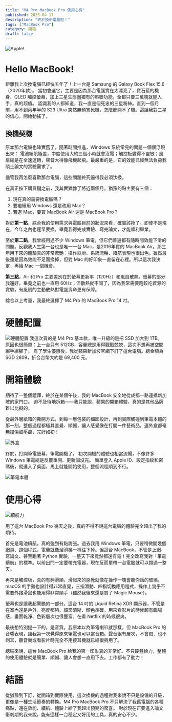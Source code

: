 ```yaml
---
title: "M4 Pro MacBook Pro 使用心得"
published: 2025-04-17
description: "終於換新電腦啦！"
tags: ["MacBook Pro"]
category: 開箱
draft: false
---
```


![Apple!](apple.jpg)
# Hello MacBook!
距離我上次換電腦已經快五年了！上一台是 Samsung 的 Galaxy Book Flex 15.6（2020年款）。
當初會選它，主要是因為那台電腦實在太漂亮了，寶石藍的機身、QLED 觸控螢幕，加上三星生態圈獨有的串聯功能，全都只要三萬塊就能入手，真的超值。
認識我的人都知道，我一直是個死忠的三星粉絲。直到一個月前，用不到兩年半的 S23 Ultra 突然無預警死機，怎麼都開不了機。這讓我對三星的信心，開始動搖了。


## 換機契機
原本那台電腦也確實舊了，隨著時間推進，Windows 系統常見的問題一個個浮現出來：
電池續航極差，中度使用大約三個小時就會沒電；觸控板變得不靈敏；風扇總是在全速運轉，聲音大得像飛機起飛。最嚴重的是，它的效能已經無法負荷我碩士論文的實驗需求了。

儘管我再怎麼喜歡那台電腦，這些問題終究逼得我必須汰換。

在真正按下購買鍵之前，我其實猶豫了將近兩個月。猶豫的點主要有三個：
1. 現在真的需要換電腦嗎？
2. 要繼續用 Windows 還是改用 Mac？
3. 若選 Mac，要買 MacBook Air 還是 MacBook Pro？

對於**第一點**，綜合我的使用需求與電腦目前的狀況來看，確實該換了。即使不是現在，今年之內也遲早要換，畢竟我得完成實驗、寫完論文，才能順利畢業。

至於**第二點**，我曾經用過不少 Windows 筆電，但它們普遍都有隨時間效能下滑的問題。反觀我人生第一台也是唯一一台 Mac，是2016年買的 MacBook Air。那三年用下來的體驗真的非常驚艷：操作絲滑、系統流暢、續航表現也很出色。雖然最後還是因為效能不足而換掉，但對 Mac 的好印象一直留在心裡。所以這次我決定，再給 Mac 一個機會。

**第三點**，Air 和 Pro 主要差別在於螢幕更新率（120Hz）和風扇散熱。螢幕的部分我還好，畢竟之前也一直用 60Hz；但散熱就不同了，因為我常需要跑較吃資源的實驗，有風扇的主動散熱對電腦壽命更有保障。

綜合以上考量，我最終選擇了 M4 Pro 的 MacBook Pro 14 吋。

# 硬體配置
![硬體配置](hardware.png)
我這次買的是 M4 Pro 基本款，唯一升級的是把 SSD 加大到 1TB。
原因也很簡單：上一台只有 512GB，容量總是用得戰戰兢兢，這次不想再被空間綁手綁腳了。
有了學生優惠後，我從蘋果新加坡官網下訂了這台電腦。總金額為 SGD 2809，折合台幣大約是 69,400 元。

# 開箱體驗
期待了一整個禮拜，終於在某個午後，我的 MacBook 安全地從成都一路運抵新加坡的家門口。
迫不及待地拆箱——我只能說，蘋果的開箱體驗，真的是其他品牌難以比擬的。

從最外層紙箱的撕開方式，到每一層包裝的細節設計，再到實際觸碰到筆電本體的那一刻，整個過程都極其直覺、順暢，讓人感覺像在打開一件藝術品。連外盒都毫無撞傷或壓痕，完好如初！

![外盒](box.jpg)

終於，打開筆電螢幕，筆電開機了。
初次開機的體驗也相當流暢，不像許多 Windows 筆電總是反覆重開、更新個沒完。
簡單登入 Apple ID、設定指紋和密碼後，就進入了桌面，馬上就能開始使用，整個流程順到不行。

![筆電本體](computer.jpg)

# 使用心得

![續航力](battery.png)

用了這台 MacBook Pro 幾天之後，真的不得不說這台電腦的體驗完全超出了我的期待。

首先是電池續航，真的強到有點誇張。過去我用 Windows 筆電，只要稍微開幾個網頁、跑個程式，電量就像溜滑梯一樣往下掉。但這台 MacBook，不管是上網、寫論文、甚至跑著 Python 實驗，一整天下來竟然都還有電！完全改寫我對「筆電續航」的標準。以前出門一定要帶充電器，現在反而單帶一台電腦就可以撐過一整天。

再來是觸控板，真的有夠滑順，滑起來的感覺就像在操作一塊會聽你話的玻璃。macOS 的手勢也設計得非常直覺，三指滑動、四指切換應用程式，操作上幾乎不需要外接滑鼠也能用得非常順手（雖然我後來還是買了 Magic Mouse）。

螢幕也是讓我超驚艷的一部分。這台 14 吋的 Liquid Retina XDR 顯示器，不管是在室內還是戶外，亮度都夠、細節清晰、顏色準確。用來看影片的時候超有臨場感，畫面乾淨、色彩層次也很豐富。在看 Netflix 的時候很爽。

最後想特別提一下的，是音質。我原本以為筆電喇叭就那樣，但 MacBook Pro 的音響表現，讓我第一次覺得原來筆電也可以當音箱。聲音很有層次，不會悶、也不刺耳，聽音樂或看影片時完全不用接耳機就已經很夠用了。

總結來說，這台 MacBook Pro 給我的第一印象真的非常好。不只硬體給力，整體的使用體驗就是簡單、順暢、讓人會想一直用下去。工作都有了動力！

# 結語
從猶豫到下訂，從開箱到實際使用，這次換機的過程對我來說不只是設備的升級，更像是一種生活節奏的轉換。M4 Pro MacBook Pro 不只解決了我舊電腦的各種痛點，還在效能、續航、體驗上給了我超出預期的驚喜。
對於現在正要進入論文衝刺期的我來說，能有這樣一台穩定又好用的工具，真的安心不少。